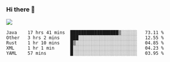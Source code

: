 ### Hi there 👋
![](https://github-readme-stats.vercel.app/api?username=tuichenchuxin)
<!--START_SECTION:waka-->
```text
Java    17 hrs 41 mins  ██████████████████▒░░░░░░   73.11 % 
Other   3 hrs 2 mins    ███░░░░░░░░░░░░░░░░░░░░░░   12.55 % 
Rust    1 hr 10 mins    █▒░░░░░░░░░░░░░░░░░░░░░░░   04.85 % 
XML     1 hr 1 min      █░░░░░░░░░░░░░░░░░░░░░░░░   04.23 % 
YAML    57 mins         █░░░░░░░░░░░░░░░░░░░░░░░░   03.95 % 
```
<!--END_SECTION:waka-->
